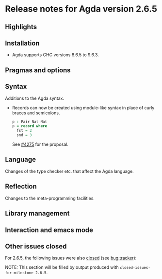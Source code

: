 Release notes for Agda version 2.6.5
====================================

Highlights
----------

Installation
------------

* Agda supports GHC versions 8.6.5 to 9.6.3.

Pragmas and options
-------------------

Syntax
------

Additions to the Agda syntax.

* Records can now be created using module-like syntax in place of curly braces
  and semicolons.

  ```agda
  p : Pair Nat Nat
  p = record where
    fst = 2
    snd = 3
  ```

  See [#4275](https://github.com/agda/agda/issues/4275) for the proposal.

Language
--------

Changes of the type checker etc. that affect the Agda language.

Reflection
----------

Changes to the meta-programming facilities.

Library management
------------------

Interaction and emacs mode
--------------------------

Other issues closed
-------------------

For 2.6.5, the following issues were also
[closed](https://github.com/agda/agda/issues?q=is%3Aissue+milestone%3A2.6.5+is%3Aclosed)
(see [bug tracker](https://github.com/agda/agda/issues)):

NOTE: This section will be filled by output produced with `closed-issues-for-milestone 2.6.5`.
